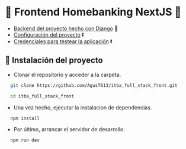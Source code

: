 # 🔷 Frontend Homebanking NextJS 🔷

- [Backend del proyecto hecho con Django](https://github.com/AgusT613/itba_full_stack_back) 🏹
- [Configuración del proyecto](#🔸-instalación-del-proyecto) ⏬
- [Credenciales para testear la aplicación](#🔸-credenciales) ⏬

## 🔸 Instalación del proyecto

- Clonar el repositorio y acceder a la carpeta.

```bash
  git clone https://github.com/AgusT613/itba_full_stack_front.git

  cd itba_full_stack_front
```

- Una vez hecho, ejecutar la instalacion de dependencias.

```bash
  npm install
```

- Por último, arrancar el servidor de desarrollo:

```bash
  npm run dev
```
